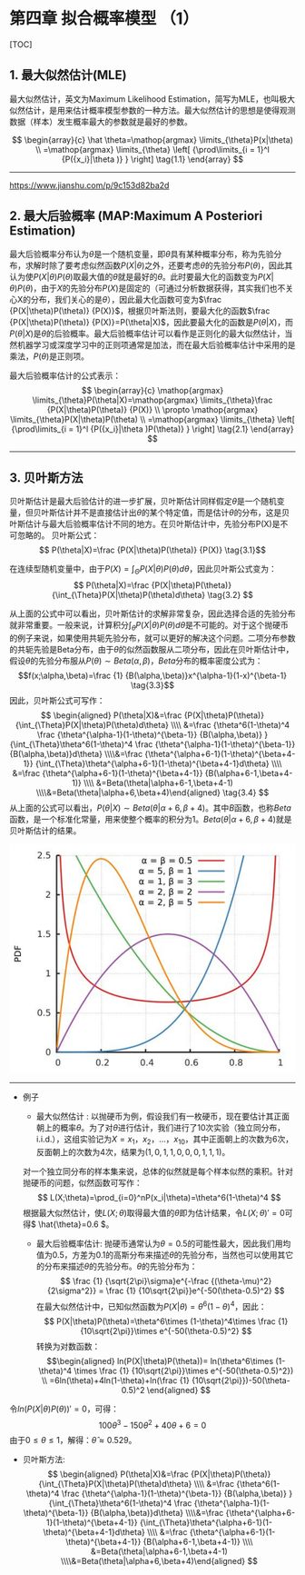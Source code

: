 #  第四章 拟合概率模型 （1）

[TOC]

## 1. 最大似然估计(MLE)

最大似然估计，英文为Maximum Likelihood Estimation，简写为MLE，也叫极大似然估计，是用来估计概率模型参数的一种方法。最大似然估计的思想是使得观测数据（样本）发生概率最大的参数就是最好的参数。

$$ \begin{array}{c}
\hat \theta=\mathop{argmax} \limits_{\theta}P(x|\theta) \\
 =\mathop{argmax} \limits_{\theta} \left[ {\prod\limits_{i = 1}^l {P({x_i}|\theta )} } \right] \tag{1.1}
 \end{array} $$

-------------------------

https://www.jianshu.com/p/9c153d82ba2d

## 2. 最大后验概率 (MAP:Maximum A Posteriori Estimation)

最大后验概率分布认为$\theta$是一个随机变量，即$\theta$具有某种概率分布，称为先验分布，求解时除了要考虑似然函数$P(X|\theta)$之外，还要考虑$\theta$的先验分布$P(\theta)$，因此其认为使$P(X|\theta)P(\theta)$取最大值的$\theta$就是最好的$\theta$。此时要最大化的函数变为$P(X|\theta)P(\theta)$，由于$X$的先验分布$P(X)$是固定的（可通过分析数据获得，其实我们也不关心X的分布，我们关心的是$\theta$），因此最大化函数可变为$\frac {P(X|\theta)P(\theta)} {P(X)}$，根据贝叶斯法则，要最大化的函数$\frac {P(X|\theta)P(\theta)} {P(X)}=P(\theta|X)$，因此要最大化的函数是$P(\theta|X)$，而$P(\theta|X)$是$\theta$的后验概率。最大后验概率估计可以看作是正则化的最大似然估计，当然机器学习或深度学习中的正则项通常是加法，而在最大后验概率估计中采用的是乘法，$P(\theta)$是正则项。

最大后验概率估计的公式表示：
$$ \begin{array}{c}
\mathop{argmax} \limits_{\theta}P(\theta|X)=\mathop{argmax} \limits_{\theta}\frac {P(X|\theta)P(\theta)} {P(X)} \\ \propto \mathop{argmax} \limits_{\theta}P(X|\theta)P(\theta)  \\ =\mathop{argmax} \limits_{\theta} \left[ {\prod\limits_{i = 1}^l {P({x_i}|\theta )P(\theta)} }   \right]
 \tag{2.1}  \end{array} $$

-------------------------

## 3. 贝叶斯方法

贝叶斯估计是最大后验估计的进一步扩展，贝叶斯估计同样假定$\theta$是一个随机变量，但贝叶斯估计并不是直接估计出$\theta$的某个特定值，而是估计$\theta$的分布，这是贝叶斯估计与最大后验概率估计不同的地方。在贝叶斯估计中，先验分布P(X)是不可忽略的。
贝叶斯公式：
$$ P(\theta|X)=\frac {P(X|\theta)P(\theta)} {P(X)}  \tag{3.1}$$

在连续型随机变量中，由于$P(X)=\int_{\Theta}P(X|\theta)P(\theta)d\theta$，因此贝叶斯公式变为：
$$
P(\theta|X)=\frac {P(X|\theta)P(\theta)} {\int_{\Theta}P(X|\theta)P(\theta)d\theta} \tag{3.2}
$$

从上面的公式中可以看出，贝叶斯估计的求解非常复杂，因此选择合适的先验分布就非常重要。一般来说，计算积分$\int_{\theta}P(X|\theta)P(\theta)d\theta$是不可能的。对于这个抛硬币的例子来说，如果使用共轭先验分布，就可以更好的解决这个问题。二项分布参数的共轭先验是Beta分布，由于$\theta$的似然函数服从二项分布，因此在贝叶斯估计中，假设$\theta$的先验分布服从$P(\theta)\sim Beta(\alpha, \beta)$，$Beta$分布的概率密度公式为：
$$f(x;\alpha,\beta)=\frac {1} {B(\alpha,\beta)}x^{\alpha-1}(1-x)^{\beta-1} \tag{3.3}$$
因此，贝叶斯公式可写作：
$$
\begin{aligned} P(\theta|X)&=\frac {P(X|\theta)P(\theta)} {\int_{\Theta}P(X|\theta)P(\theta)d\theta} \\\\ &=\frac {\theta^6(1-\theta)^4 \frac {\theta^{\alpha-1}(1-\theta)^{\beta-1}} {B(\alpha,\beta)} } {\int_{\Theta}\theta^6(1-\theta)^4 \frac {\theta^{\alpha-1}(1-\theta)^{\beta-1}} {B(\alpha,\beta)}d\theta} \\\\&=\frac {\theta^{\alpha+6-1}(1-\theta)^{\beta+4-1}} {\int_{\Theta}\theta^{\alpha+6-1}(1-\theta)^{\beta+4-1}d\theta} \\\\ &=\frac {\theta^{\alpha+6-1}(1-\theta)^{\beta+4-1}} {B(\alpha+6-1,\beta+4-1)} \\\\ &=Beta(\theta|\alpha+6-1,\beta+4-1) \\\\&=Beta(\theta|\alpha+6,\beta+4)\end{aligned}  \tag{3.4}
$$
从上面的公式可以看出，$P(\theta|X) \sim Beta(\theta|\alpha+6,\beta+4)$。其中$B$函数，也称$Beta$函数，是一个标准化常量，用来使整个概率的积分为1。$Beta(\theta|\alpha+6,\beta+4)$就是贝叶斯估计的结果。

![beta](https://raw.githubusercontent.com/lwglucky/BLOG/master/20190920120559.png)

--------------------------

* 例子
  * 最大似然估计 : 以抛硬币为例，假设我们有一枚硬币，现在要估计其正面朝上的概率$\theta$。为了对$\theta$进行估计，我们进行了10次实验（独立同分布，i.i.d.），这组实验记为$X=x_1，x_2，\ldots，x_{10}$，其中正面朝上的次数为6次，反面朝上的次数为4次，结果为$(1,0,1,1,0,0,0,1,1,1)$。
  
  对一个独立同分布的样本集来说，总体的似然就是每个样本似然的乘积。针对抛硬币的问题，似然函数可写作：
  $$ L(X;\theta)=\prod_{i=0}^nP(x_i|\theta)=\theta^6(1-\theta)^4 $$
  根据最大似然估计，使$L(X;\theta)$取得最大值的$\theta$即为估计结果，令$L(X;\theta)\prime =0$可得$ \hat{\theta}=0.6 $。 

  * 最大后验概率估计: 抛硬币通常认为$\theta=0.5$的可能性最大，因此我们用均值为0.5，方差为0.1的高斯分布来描述$\theta$的先验分布，当然也可以使用其它的分布来描述$\theta$的先验分布。$\theta$的先验分布为：
  $$
  \frac {1} {\sqrt{2\pi}\sigma}e^{-\frac {(\theta-\mu)^2} {2\sigma^2}} = \frac {1} {10\sqrt{2\pi}}e^{-50(\theta-0.5)^2}
  $$
在最大似然估计中，已知似然函数为$P(X|\theta)=\theta^6(1-\theta)^4$，因此：
$$
P(X|\theta)P(\theta)=\theta^6\times (1-\theta)^4\times \frac {1} {10\sqrt{2\pi}}\times e^{-50(\theta-0.5)^2}
$$
转换为对数函数：
$$\begin{aligned} 
ln(P(X|\theta)P(\theta))= ln(\theta^6\times (1-\theta)^4 \times \frac {1} {10\sqrt{2\pi}}\times e^{-50(\theta-0.5)^2}) \\
=6ln(\theta)+4ln(1-\theta)+ln(\frac {1} {10\sqrt{2\pi}})-50(\theta-0.5)^2 \end{aligned} $$

令$ln(P(X|\theta)P(\theta))\prime=0$，可得：
$$ 100\theta^3-150\theta^2+40\theta+6=0 $$
由于$0\le\theta\le1$，解得：$\hat{\theta}\approx0.529$。

  * 贝叶斯方法:  
$$
\begin{aligned} P(\theta|X)&=\frac {P(X|\theta)P(\theta)} {\int_{\Theta}P(X|\theta)P(\theta)d\theta} \\\\ &=\frac {\theta^6(1-\theta)^4 \frac {\theta^{\alpha-1}(1-\theta)^{\beta-1}} {B(\alpha,\beta)} } {\int_{\Theta}\theta^6(1-\theta)^4 \frac {\theta^{\alpha-1}(1-\theta)^{\beta-1}} {B(\alpha,\beta)}d\theta} \\\\&=\frac {\theta^{\alpha+6-1}(1-\theta)^{\beta+4-1}} {\int_{\Theta}\theta^{\alpha+6-1}(1-\theta)^{\beta+4-1}d\theta} \\\\ &=\frac {\theta^{\alpha+6-1}(1-\theta)^{\beta+4-1}} {B(\alpha+6-1,\beta+4-1)} \\\\ &=Beta(\theta|\alpha+6-1,\beta+4-1) \\\\&=Beta(\theta|\alpha+6,\beta+4)\end{aligned}
$$